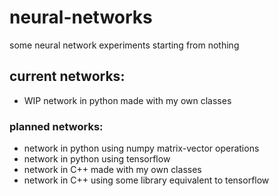 # neural-networks
some neural network experiments starting from nothing

## current networks:
- WIP network in python made with my own classes

### planned networks:
- network in python using numpy matrix-vector operations
- network in python using tensorflow
- network in C++ made with my own classes
- network in C++ using some library equivalent to tensorflow
